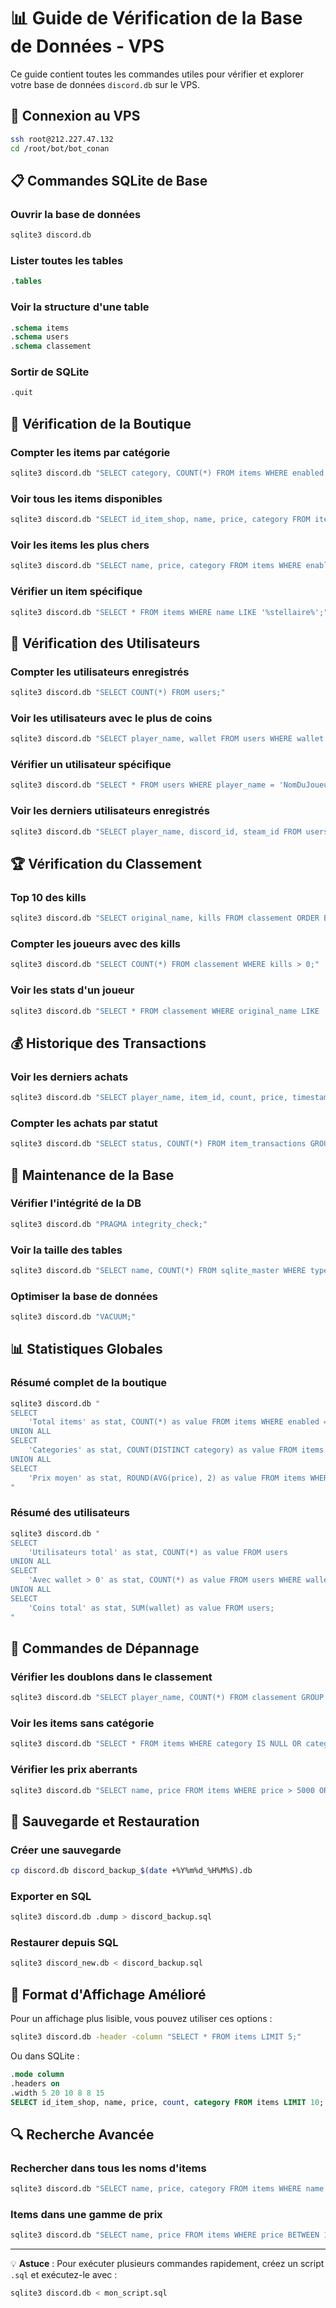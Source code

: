 # 📊 Guide de Vérification de la Base de Données - VPS

Ce guide contient toutes les commandes utiles pour vérifier et explorer votre base de données `discord.db` sur le VPS.

## 🔌 Connexion au VPS

```bash
ssh root@212.227.47.132
cd /root/bot/bot_conan
```

## 📋 Commandes SQLite de Base

### **Ouvrir la base de données**
```bash
sqlite3 discord.db
```

### **Lister toutes les tables**
```sql
.tables
```

### **Voir la structure d'une table**
```sql
.schema items
.schema users
.schema classement
```

### **Sortir de SQLite**
```sql
.quit
```

## 🛒 Vérification de la Boutique

### **Compter les items par catégorie**
```bash
sqlite3 discord.db "SELECT category, COUNT(*) FROM items WHERE enabled = 1 GROUP BY category ORDER BY category;"
```

### **Voir tous les items disponibles**
```bash
sqlite3 discord.db "SELECT id_item_shop, name, price, category FROM items WHERE enabled = 1 ORDER BY category, name;"
```

### **Voir les items les plus chers**
```bash
sqlite3 discord.db "SELECT name, price, category FROM items WHERE enabled = 1 ORDER BY price DESC LIMIT 10;"
```

### **Vérifier un item spécifique**
```bash
sqlite3 discord.db "SELECT * FROM items WHERE name LIKE '%stellaire%';"
```

## 👥 Vérification des Utilisateurs

### **Compter les utilisateurs enregistrés**
```bash
sqlite3 discord.db "SELECT COUNT(*) FROM users;"
```

### **Voir les utilisateurs avec le plus de coins**
```bash
sqlite3 discord.db "SELECT player_name, wallet FROM users WHERE wallet > 0 ORDER BY wallet DESC LIMIT 10;"
```

### **Vérifier un utilisateur spécifique**
```bash
sqlite3 discord.db "SELECT * FROM users WHERE player_name = 'NomDuJoueur';"
```

### **Voir les derniers utilisateurs enregistrés**
```bash
sqlite3 discord.db "SELECT player_name, discord_id, steam_id FROM users ORDER BY rowid DESC LIMIT 5;"
```

## 🏆 Vérification du Classement

### **Top 10 des kills**
```bash
sqlite3 discord.db "SELECT original_name, kills FROM classement ORDER BY kills DESC LIMIT 10;"
```

### **Compter les joueurs avec des kills**
```bash
sqlite3 discord.db "SELECT COUNT(*) FROM classement WHERE kills > 0;"
```

### **Voir les stats d'un joueur**
```bash
sqlite3 discord.db "SELECT * FROM classement WHERE original_name LIKE '%NomDuJoueur%';"
```

## 💰 Historique des Transactions

### **Voir les derniers achats**
```bash
sqlite3 discord.db "SELECT player_name, item_id, count, price, timestamp FROM item_transactions ORDER BY timestamp DESC LIMIT 10;"
```

### **Compter les achats par statut**
```bash
sqlite3 discord.db "SELECT status, COUNT(*) FROM item_transactions GROUP BY status;"
```

## 🔧 Maintenance de la Base

### **Vérifier l'intégrité de la DB**
```bash
sqlite3 discord.db "PRAGMA integrity_check;"
```

### **Voir la taille des tables**
```bash
sqlite3 discord.db "SELECT name, COUNT(*) FROM sqlite_master WHERE type='table' GROUP BY name;"
```

### **Optimiser la base de données**
```bash
sqlite3 discord.db "VACUUM;"
```

## 📊 Statistiques Globales

### **Résumé complet de la boutique**
```bash
sqlite3 discord.db "
SELECT 
    'Total items' as stat, COUNT(*) as value FROM items WHERE enabled = 1
UNION ALL
SELECT 
    'Categories' as stat, COUNT(DISTINCT category) as value FROM items WHERE enabled = 1
UNION ALL
SELECT 
    'Prix moyen' as stat, ROUND(AVG(price), 2) as value FROM items WHERE enabled = 1;
"
```

### **Résumé des utilisateurs**
```bash
sqlite3 discord.db "
SELECT 
    'Utilisateurs total' as stat, COUNT(*) as value FROM users
UNION ALL
SELECT 
    'Avec wallet > 0' as stat, COUNT(*) as value FROM users WHERE wallet > 0
UNION ALL
SELECT 
    'Coins total' as stat, SUM(wallet) as value FROM users;
"
```

## 🚨 Commandes de Dépannage

### **Vérifier les doublons dans le classement**
```bash
sqlite3 discord.db "SELECT player_name, COUNT(*) FROM classement GROUP BY player_name HAVING COUNT(*) > 1;"
```

### **Voir les items sans catégorie**
```bash
sqlite3 discord.db "SELECT * FROM items WHERE category IS NULL OR category = '';"
```

### **Vérifier les prix aberrants**
```bash
sqlite3 discord.db "SELECT name, price FROM items WHERE price > 5000 OR price < 0;"
```

## 📁 Sauvegarde et Restauration

### **Créer une sauvegarde**
```bash
cp discord.db discord_backup_$(date +%Y%m%d_%H%M%S).db
```

### **Exporter en SQL**
```bash
sqlite3 discord.db .dump > discord_backup.sql
```

### **Restaurer depuis SQL**
```bash
sqlite3 discord_new.db < discord_backup.sql
```

## 📝 Format d'Affichage Amélioré

Pour un affichage plus lisible, vous pouvez utiliser ces options :

```bash
sqlite3 discord.db -header -column "SELECT * FROM items LIMIT 5;"
```

Ou dans SQLite :
```sql
.mode column
.headers on
.width 5 20 10 8 8 15
SELECT id_item_shop, name, price, count, category FROM items LIMIT 10;
```

## 🔍 Recherche Avancée

### **Rechercher dans tous les noms d'items**
```bash
sqlite3 discord.db "SELECT name, price, category FROM items WHERE name LIKE '%mot_recherche%';"
```

### **Items dans une gamme de prix**
```bash
sqlite3 discord.db "SELECT name, price FROM items WHERE price BETWEEN 100 AND 500 ORDER BY price;"
```

---

💡 **Astuce** : Pour exécuter plusieurs commandes rapidement, créez un script `.sql` et exécutez-le avec :
```bash
sqlite3 discord.db < mon_script.sql
```
